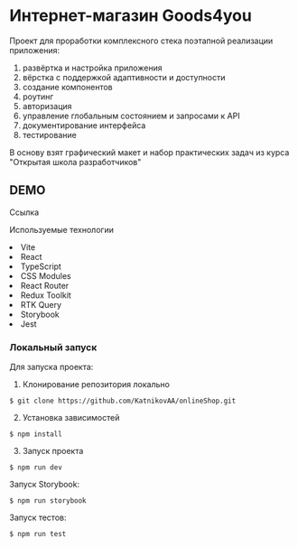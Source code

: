 # Интернет-магазин Goods4you 

Проект для проработки комплексного стека поэтапной реализации приложения:

  1. развёртка и настройка приложения 
  2. вёрстка с поддержкой адаптивности и доступности
  3. создание компонентов
  4. роутинг
  5. aвторизация
  6. управление глобальным состоянием и запросами к API
  7. документирование интерфейса
  8. тестирование

В основу взят графический макет и набор практических задач из курса "Открытая школа разработчиков"

## DEMO
Ссылка

Используемые технологии
<li>Vite</li>
<li>React</li>
<li>TypeScript</li>
<li>CSS Modules</li>
<li>React Router</li>
<li>Redux Toolkit </li>
<li>RTK Query</li>
<li>Storybook</li>
<li>Jest</li>

### Локальный запуск

Для запуска проекта:

1. Клонирование репозитория локально
```
$ git clone https://github.com/KatnikovAA/onlineShop.git
```
2. Установка зависимостей
```
$ npm install
```
3. Запуск проекта
```
$ npm run dev
```

Запуск Storybook:

```
$ npm run storybook
```

Запуск тестов:

```
$ npm run test
```

